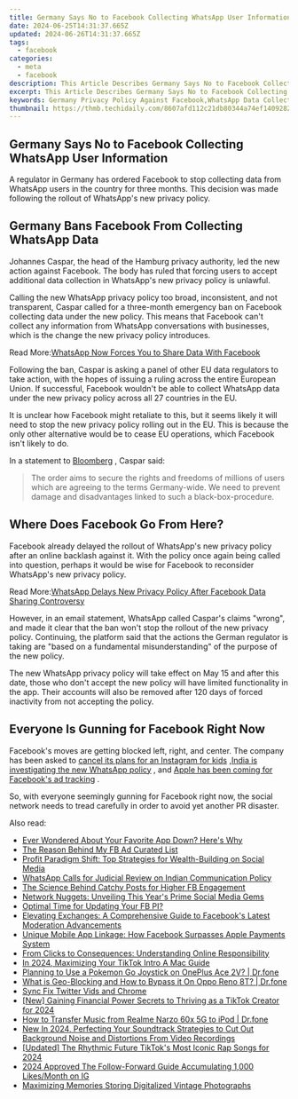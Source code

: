 ```yaml
---
title: Germany Says No to Facebook Collecting WhatsApp User Information
date: 2024-06-25T14:31:37.665Z
updated: 2024-06-26T14:31:37.665Z
tags:
  - facebook
categories:
  - meta
  - facebook
description: This Article Describes Germany Says No to Facebook Collecting WhatsApp User Information
excerpt: This Article Describes Germany Says No to Facebook Collecting WhatsApp User Information
keywords: Germany Privacy Policy Against Facebook,WhatsApp Data Collection Ban by German Regulators,Government Intervention in Social Media Data Handling (Facebook),Anti-Surveillance Measures in Europe,European Union Data Protection and Social Networking Sites,Germany's Digital Privacy Standards for Online Communications,Regulatory Actions Against Tech Giants (Facebook/WhatsApp)
thumbnail: https://thmb.techidaily.com/8607afd112c21db80344a74ef1409282fa825e22bfc978ed73479483276176d5.jpg
---
```


## Germany Says No to Facebook Collecting WhatsApp User Information

 A regulator in Germany has ordered Facebook to stop collecting data from WhatsApp users in the country for three months. This decision was made following the rollout of WhatsApp's new privacy policy.

## Germany Bans Facebook From Collecting WhatsApp Data

 Johannes Caspar, the head of the Hamburg privacy authority, led the new action against Facebook. The body has ruled that forcing users to accept additional data collection in WhatsApp's new privacy policy is unlawful.

 Calling the new WhatsApp privacy policy too broad, inconsistent, and not transparent, Caspar called for a three-month emergency ban on Facebook collecting data under the new policy. This means that Facebook can't collect any information from WhatsApp conversations with businesses, which is the change the new privacy policy introduces.

 Read More:[WhatsApp Now Forces You to Share Data With Facebook](https://www.makeuseof.com/whatsapp-forces-share-data-with-facebook/)

 Following the ban, Caspar is asking a panel of other EU data regulators to take action, with the hopes of issuing a ruling across the entire European Union. If successful, Facebook wouldn't be able to collect WhatsApp data under the new privacy policy across all 27 countries in the EU.

 It is unclear how Facebook might retaliate to this, but it seems likely it will need to stop the new privacy policy rolling out in the EU. This is because the only other alternative would be to cease EU operations, which Facebook isn't likely to do.

 In a statement to [Bloomberg](https://www.bloomberg.com/news/articles/2021-05-11/facebook-ordered-to-stop-collecting-german-whatsapp-users-data) , Caspar said:

> The order aims to secure the rights and freedoms of millions of users which are agreeing to the terms Germany-wide. We need to prevent damage and disadvantages linked to such a black-box-procedure.

## Where Does Facebook Go From Here?

 Facebook already delayed the rollout of WhatsApp's new privacy policy after an online backlash against it. With the policy once again being called into question, perhaps it would be wise for Facebook to reconsider WhatsApp's new privacy policy.

 Read More:[WhatsApp Delays New Privacy Policy After Facebook Data Sharing Controversy](https://www.makeuseof.com/whatsapp-delays-privacy-policy-facebook-data-sharing-controversy/)

 However, in an email statement, WhatsApp called Caspar's claims "wrong", and made it clear that the ban won't stop the rollout of the new privacy policy. Continuing, the platform said that the actions the German regulator is taking are "based on a fundamental misunderstanding" of the purpose of the new policy.

 The new WhatsApp privacy policy will take effect on May 15 and after this date, those who don't accept the new policy will have limited functionality in the app. Their accounts will also be removed after 120 days of forced inactivity from not accepting the policy.

## Everyone Is Gunning for Facebook Right Now

 Facebook's moves are getting blocked left, right, and center. The company has been asked to [cancel its plans for an Instagram for kids](https://www.makeuseof.com/attorneys-general-facebook-instagram-for-children/) ,[India is investigating the new WhatsApp policy](https://www.makeuseof.com/india-investigating-whatsapp-privacy-policy/) , and [Apple has been coming for Facebook's ad tracking](https://www.makeuseof.com/zuckerberg-apple-privacy-push/) .

 So, with everyone seemingly gunning for Facebook right now, the social network needs to tread carefully in order to avoid yet another PR disaster.


<ins class="adsbygoogle"
     style="display:block"
     data-ad-format="autorelaxed"
     data-ad-client="ca-pub-7571918770474297"
     data-ad-slot="1223367746"></ins>



<ins class="adsbygoogle"
     style="display:block"
     data-ad-client="ca-pub-7571918770474297"
     data-ad-slot="8358498916"
     data-ad-format="auto"
     data-full-width-responsive="true"></ins>

<span class="atpl-alsoreadstyle">Also read:</span>
<div><ul>
<li><a href="https://facebook.techidaily.com/ever-wondered-about-your-favorite-app-down-heres-why/"><u>Ever Wondered About Your Favorite App Down? Here's Why</u></a></li>
<li><a href="https://facebook.techidaily.com/the-reason-behind-my-fb-ad-curated-list/"><u>The Reason Behind My FB Ad Curated List</u></a></li>
<li><a href="https://facebook.techidaily.com/profit-paradigm-shift-top-strategies-for-wealth-building-on-social-media/"><u>Profit Paradigm Shift: Top Strategies for Wealth-Building on Social Media</u></a></li>
<li><a href="https://facebook.techidaily.com/whatsapp-calls-for-judicial-review-on-indian-communication-policy/"><u>WhatsApp Calls for Judicial Review on Indian Communication Policy</u></a></li>
<li><a href="https://facebook.techidaily.com/the-science-behind-catchy-posts-for-higher-fb-engagement/"><u>The Science Behind Catchy Posts for Higher FB Engagement</u></a></li>
<li><a href="https://facebook.techidaily.com/network-nuggets-unveiling-this-years-prime-social-media-gems/"><u>Network Nuggets: Unveiling This Year's Prime Social Media Gems</u></a></li>
<li><a href="https://facebook.techidaily.com/optimal-time-for-updating-your-fb-pi/"><u>Optimal Time for Updating Your FB PI?</u></a></li>
<li><a href="https://facebook.techidaily.com/elevating-exchanges-a-comprehensive-guide-to-facebooks-latest-moderation-advancements/"><u>Elevating Exchanges: A Comprehensive Guide to Facebook's Latest Moderation Advancements</u></a></li>
<li><a href="https://facebook.techidaily.com/unique-mobile-app-linkage-how-facebook-surpasses-apple-payments-system/"><u>Unique Mobile App Linkage: How Facebook Surpasses Apple Payments System</u></a></li>
<li><a href="https://facebook.techidaily.com/from-clicks-to-consequences-understanding-online-responsibility/"><u>From Clicks to Consequences: Understanding Online Responsibility</u></a></li>
<li><a href="https://tiktok-videos.techidaily.com/in-2024-maximizing-your-tiktok-intro-a-mac-guide/"><u>In 2024, Maximizing Your TikTok Intro  A Mac Guide</u></a></li>
<li><a href="https://android-pokemon-go.techidaily.com/planning-to-use-a-pokemon-go-joystick-on-oneplus-ace-2v-drfone-by-drfone-virtual-android/"><u>Planning to Use a Pokemon Go Joystick on OnePlus Ace 2V? | Dr.fone</u></a></li>
<li><a href="https://fake-location.techidaily.com/what-is-geo-blocking-and-how-to-bypass-it-on-oppo-reno-8t-drfone-by-drfone-virtual-android/"><u>What is Geo-Blocking and How to Bypass it On Oppo Reno 8T? | Dr.fone</u></a></li>
<li><a href="https://twitter-videos.techidaily.com/sync-fix-twitter-vids-and-chrome/"><u>Sync Fix  Twitter Vids and Chrome</u></a></li>
<li><a href="https://tiktok-video-recordings.techidaily.com/new-gaining-financial-power-secrets-to-thriving-as-a-tiktok-creator-for-2024/"><u>[New] Gaining Financial Power  Secrets to Thriving as a TikTok Creator for 2024</u></a></li>
<li><a href="https://android-transfer.techidaily.com/how-to-transfer-music-from-realme-narzo-60x-5g-to-ipod-drfone-by-drfone-transfer-from-android-transfer-from-android/"><u>How to Transfer Music from Realme Narzo 60x 5G to iPod | Dr.fone</u></a></li>
<li><a href="https://audio-editing.techidaily.com/new-in-2024-perfecting-your-soundtrack-strategies-to-cut-out-background-noise-and-distortions-from-video-recordings/"><u>New In 2024, Perfecting Your Soundtrack Strategies to Cut Out Background Noise and Distortions From Video Recordings</u></a></li>
<li><a href="https://tiktok-clips.techidaily.com/updated-the-rhythmic-future-tiktoks-most-iconic-rap-songs-for-2024/"><u>[Updated] The Rhythmic Future  TikTok's Most Iconic Rap Songs for 2024</u></a></li>
<li><a href="https://instagram-video-recordings.techidaily.com/2024-approved-the-follow-forward-guide-accumulating-1000-likesmonth-on-ig/"><u>2024 Approved  The Follow-Forward Guide  Accumulating 1,000 Likes/Month on IG</u></a></li>
<li><a href="https://extra-hints.techidaily.com/maximizing-memories-storing-digitalized-vintage-photographs/"><u>Maximizing Memories  Storing Digitalized Vintage Photographs</u></a></li>
</ul></div>
